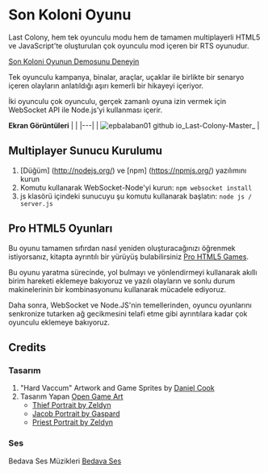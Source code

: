 # Son Koloni Oyunu
Last Colony, hem tek oyunculu modu hem de tamamen multiplayerli HTML5 ve JavaScript'te oluşturulan çok oyunculu mod içeren bir RTS oyunudur.

[Son Koloni Oyunun Demosunu Deneyin](http://www.adityaravishankar.com/projects/games/lastcolony/)

Tek oyunculu kampanya, binalar, araçlar, uçaklar ile birlikte bir senaryo içeren olayların anlatıldığı aşırı kemerli bir hikayeyi içeriyor.

İki oyunculu çok oyunculu, gerçek zamanlı oyuna izin vermek için WebSocket API ile Node.js'yi kullanması içerir.

<b>Ekran Görüntüleri</b>
|   |
|---|
| ![epbalaban01 github io_Last-Colony-Master_](https://user-images.githubusercontent.com/42430554/184126885-b2982fdf-0e60-41e4-b535-44b2f19534f7.png) | 


## Multiplayer Sunucu Kurulumu
1. [Düğüm] (http://nodejs.org/) ve [npm] (https://npmjs.org/) yazılımını kurun
2. Komutu kullanarak WebSocket-Node'yi kurun: `npm websocket install`
3. js klasörü içindeki sunucuyu şu komutu kullanarak başlatın: `node js / server.js`

## Pro HTML5 Oyunları
Bu oyunu tamamen sıfırdan nasıl yeniden oluşturacağınızı öğrenmek istiyorsanız, kitapta ayrıntılı bir yürüyüş bulabilirsiniz [Pro HTML5 Games](http://www.adityaravishankar.com/pro-html5-games/).

Bu oyunu yaratma sürecinde, yol bulmayı ve yönlendirmeyi kullanarak akıllı birim hareketi eklemeye bakıyoruz ve yazılı olayların ve sonlu durum makinelerinin bir kombinasyonunu kullanarak mücadele ediyoruz.

Daha sonra, WebSocket ve Node.JS'nin temellerinden, oyuncu oyunlarını senkronize tutarken ağ gecikmesini telafi etme gibi ayrıntılara kadar çok oyunculu eklemeye bakıyoruz.

## Credits
### Tasarım
1. "Hard Vaccum" Artwork and Game Sprites by [Daniel Cook](http://www.lostgarden.com/)
2. Tasarım Yapan [Open Game Art](opengameart.org)
	* [Thief Portrait by Zeldyn](http://opengameart.org/content/thief-portrait-female)
	* [Jacob Portrait by Gaspard](http://opengameart.org/content/four-post-apocalyptic-portraits)
	* [Priest Portrait by Zeldyn](http://opengameart.org/content/priest-portrait-female)

### Ses
Bedava Ses Müzikleri [Bedava Ses](http://www.freesound.org/)
